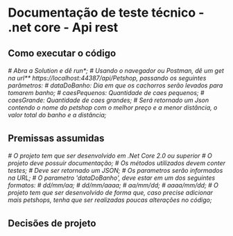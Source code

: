 # Documentação de teste técnico - .net core - Api rest

## Como executar o código
<h6> # Abra a Solution e dê run*;
# Usando o navegador ou Postman, dê um get na url** https://localhost:44387/api/Petshop, passando os seguintes parâmetros:
  # dataDoBanho: Dia em que os cachorros serão levados para tomarem banho;
  # caesPequenos: Quantidade de caes pequenos;
  # caesGrande: Quantidade de caes grandes;
# Será retornado um Json contendo o nome do petshop com o melhor preço e a menor distância, o valor total do banho e a distância;</h6>

## Premissas assumidas
<h6># O projeto tem que ser desenvolvido em .Net Core 2.0 ou superior
# O projeto deve possuir documentação;
# Os métodos utilizados devem conter testes;
# Deve ser retornado um JSON;
# Os parametros serão informados na URL;
# O parametro 'dataDoBanho', deve estar em um dos seguintes formatos:
    # dd/mm/aa;
    # dd/mm/aaaa;
    # aa/mm/dd;
    # aaaa/mm/dd;
# O projeto tem que ser desenvolvido de forma que, caso precise adicionar mais petshops, tenha que ser realizadas poucas alterações no código;
</h6>

## Decisões de projeto
